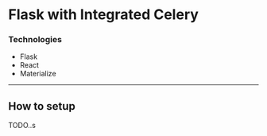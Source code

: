 # Flask with Integrated Celery

### Technologies

- Flask
- React
- Materialize

---
## How to setup

TODO..s

